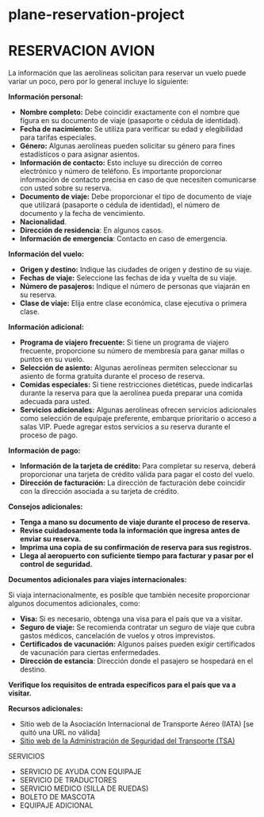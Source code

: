 # plane-reservation-project
# RESERVACION AVION

La información que las aerolíneas solicitan para reservar un vuelo puede variar un poco, pero por lo general incluye lo siguiente:

**Información personal:**

- **Nombre completo:** Debe coincidir exactamente con el nombre que figura en su documento de viaje (pasaporte o cédula de identidad).
- **Fecha de nacimiento:** Se utiliza para verificar su edad y elegibilidad para tarifas especiales.
- **Género:** Algunas aerolíneas pueden solicitar su género para fines estadísticos o para asignar asientos.
- **Información de contacto:** Esto incluye su dirección de correo electrónico y número de teléfono. Es importante proporcionar información de contacto precisa en caso de que necesiten comunicarse con usted sobre su reserva.
- **Documento de viaje:** Debe proporcionar el tipo de documento de viaje que utilizará (pasaporte o cédula de identidad), el número de documento y la fecha de vencimiento.
- **Nacionalidad**.
- **Dirección de residencia**: En algunos casos.
- **Información de emergencia**: Contacto en caso de emergencia.

**Información del vuelo:**

- **Origen y destino:** Indique las ciudades de origen y destino de su viaje.
- **Fechas de viaje:** Seleccione las fechas de ida y vuelta de su viaje.
- **Número de pasajeros:** Indique el número de personas que viajarán en su reserva.
- **Clase de viaje:** Elija entre clase económica, clase ejecutiva o primera clase.

**Información adicional:**

- **Programa de viajero frecuente:** Si tiene un programa de viajero frecuente, proporcione su número de membresía para ganar millas o puntos en su vuelo.
- **Selección de asiento:** Algunas aerolíneas permiten seleccionar su asiento de forma gratuita durante el proceso de reserva.
- **Comidas especiales:** Si tiene restricciones dietéticas, puede indicarlas durante la reserva para que la aerolínea pueda preparar una comida adecuada para usted.
- **Servicios adicionales:** Algunas aerolíneas ofrecen servicios adicionales como selección de equipaje preferente, embarque prioritario o acceso a salas VIP. Puede agregar estos servicios a su reserva durante el proceso de pago.

**Información de pago:**

- **Información de la tarjeta de crédito:** Para completar su reserva, deberá proporcionar una tarjeta de crédito válida para pagar el costo del vuelo.
- **Dirección de facturación:** La dirección de facturación debe coincidir con la dirección asociada a su tarjeta de crédito.

**Consejos adicionales:**

- **Tenga a mano su documento de viaje durante el proceso de reserva.**
- **Revise cuidadosamente toda la información que ingresa antes de enviar su reserva.**
- **Imprima una copia de su confirmación de reserva para sus registros.**
- **Llega al aeropuerto con suficiente tiempo para facturar y pasar por el control de seguridad.**

**Documentos adicionales para viajes internacionales:**

Si viaja internacionalmente, es posible que también necesite proporcionar algunos documentos adicionales, como:

- **Visa:** Si es necesario, obtenga una visa para el país que va a visitar.
- **Seguro de viaje:** Se recomienda contratar un seguro de viaje que cubra gastos médicos, cancelación de vuelos y otros imprevistos.
- **Certificados de vacunación:** Algunos países pueden exigir certificados de vacunación para ciertas enfermedades.
- **Dirección de estancia**: Dirección donde el pasajero se hospedará en el destino.

**Verifique los requisitos de entrada específicos para el país que va a visitar.**

**Recursos adicionales:**

- Sitio web de la Asociación Internacional de Transporte Aéreo (IATA) [se quitó una URL no válida]
- [Sitio web de la Administración de Seguridad del Transporte (TSA)](https://www.tsa.gov/)

SERVICIOS

- SERVICIO DE AYUDA CON EQUIPAJE
- SERVICIO DE TRADUCTORES
- SERVICIO MEDICO (SILLA DE RUEDAS)
- BOLETO DE MASCOTA
- EQUIPAJE ADICIONAL